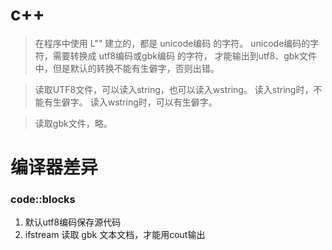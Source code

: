 # c++
> 在程序中使用 L"" 建立的，都是 unicode编码 的字符。
> unicode编码的字符，需要转换成 utf8编码或gbk编码 的字符，
> 才能输出到utf8、gbk文件中，但是默认的转换不能有生僻字，否则出错。

> 读取UTF8文件，可以读入string，也可以读入wstring。
> 读入string时，不能有生僻字。
> 读入wstring时，可以有生僻字。

> 读取gbk文件，略。

# 编译器差异
### code::blocks
1. 默认utf8编码保存源代码
2. ifstream 读取 gbk 文本文档，才能用cout输出
